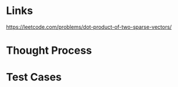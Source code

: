 # Links
https://leetcode.com/problems/dot-product-of-two-sparse-vectors/

# Thought Process

# Test Cases

